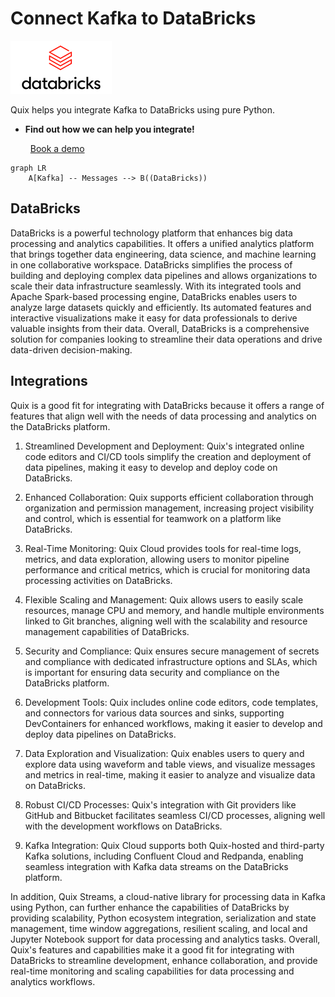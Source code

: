 # Connect Kafka to DataBricks

![](./images/logo_1.jpg)

Quix helps you integrate Kafka to DataBricks using pure Python.

<div class="grid cards blog-grid-card" markdown>

- __Find out how we can help you integrate!__

    <a class="md-button md-button--primary" href="https://share.hsforms.com/1iW0TmZzKQMChk0lxd_tGiw4yjw2?__hstc=175542013.2303933fbd746c0ac86d9ccbe9bc9100.1728383268831.1729603416735.1729620918855.31&__hssc=175542013.1.1729620918855&__hsfp=2132701734" target="_blank" style="margin:.5rem;">Book a demo</a>

</div>

```mermaid
graph LR
    A[Kafka] -- Messages --> B((DataBricks))
```

## DataBricks

DataBricks is a powerful technology platform that enhances big data processing and analytics capabilities. It offers a unified analytics platform that brings together data engineering, data science, and machine learning in one collaborative workspace. DataBricks simplifies the process of building and deploying complex data pipelines and allows organizations to scale their data infrastructure seamlessly. With its integrated tools and Apache Spark-based processing engine, DataBricks enables users to analyze large datasets quickly and efficiently. Its automated features and interactive visualizations make it easy for data professionals to derive valuable insights from their data. Overall, DataBricks is a comprehensive solution for companies looking to streamline their data operations and drive data-driven decision-making.

## Integrations

Quix is a good fit for integrating with DataBricks because it offers a range of features that align well with the needs of data processing and analytics on the DataBricks platform. 

1. Streamlined Development and Deployment: Quix's integrated online code editors and CI/CD tools simplify the creation and deployment of data pipelines, making it easy to develop and deploy code on DataBricks.

2. Enhanced Collaboration: Quix supports efficient collaboration through organization and permission management, increasing project visibility and control, which is essential for teamwork on a platform like DataBricks.

3. Real-Time Monitoring: Quix Cloud provides tools for real-time logs, metrics, and data exploration, allowing users to monitor pipeline performance and critical metrics, which is crucial for monitoring data processing activities on DataBricks.

4. Flexible Scaling and Management: Quix allows users to easily scale resources, manage CPU and memory, and handle multiple environments linked to Git branches, aligning well with the scalability and resource management capabilities of DataBricks.

5. Security and Compliance: Quix ensures secure management of secrets and compliance with dedicated infrastructure options and SLAs, which is important for ensuring data security and compliance on the DataBricks platform.

6. Development Tools: Quix includes online code editors, code templates, and connectors for various data sources and sinks, supporting DevContainers for enhanced workflows, making it easier to develop and deploy data pipelines on DataBricks.

7. Data Exploration and Visualization: Quix enables users to query and explore data using waveform and table views, and visualize messages and metrics in real-time, making it easier to analyze and visualize data on DataBricks.

8. Robust CI/CD Processes: Quix's integration with Git providers like GitHub and Bitbucket facilitates seamless CI/CD processes, aligning well with the development workflows on DataBricks.

9. Kafka Integration: Quix Cloud supports both Quix-hosted and third-party Kafka solutions, including Confluent Cloud and Redpanda, enabling seamless integration with Kafka data streams on the DataBricks platform.

In addition, Quix Streams, a cloud-native library for processing data in Kafka using Python, can further enhance the capabilities of DataBricks by providing scalability, Python ecosystem integration, serialization and state management, time window aggregations, resilient scaling, and local and Jupyter Notebook support for data processing and analytics tasks. Overall, Quix's features and capabilities make it a good fit for integrating with DataBricks to streamline development, enhance collaboration, and provide real-time monitoring and scaling capabilities for data processing and analytics workflows.

